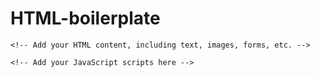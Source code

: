 # HTML-boilerplate


<!DOCTYPE html>
<html lang="en">
<head>
    <meta charset="UTF-8">
    <meta name="viewport" content="width=device-width, initial-scale=1.0">
    <title>Your Page Title</title>
    <!-- Add any additional meta tags, CSS, or JavaScript links here -->
</head>
<body>
    <!-- Your content goes here -->
    
    <!-- Add your HTML content, including text, images, forms, etc. -->

    <!-- Add your JavaScript scripts here -->
</body>
</html>
